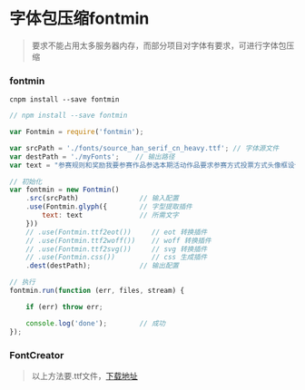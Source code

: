 # 字体包压缩fontmin

> 要求不能占用太多服务器内存，而部分项目对字体有要求，可进行字体包压缩

### fontmin

```shell
cnpm install --save fontmin
```

```js
// npm install --save fontmin

var Fontmin = require('fontmin');

var srcPath = './fonts/source_han_serif_cn_heavy.ttf'; // 字体源文件
var destPath = './myFonts';    // 输出路径
var text = "参赛规则和奖励我要参赛作品参选本期活动作品要求参赛方式投票方式头像框设计说明评选细则其他规则说明稿回到顶部ABCDEFGHIJKLMNOPQRSTUVWXYZ"

// 初始化
var fontmin = new Fontmin()
    .src(srcPath)               // 输入配置
    .use(Fontmin.glyph({        // 字型提取插件
        text: text              // 所需文字
    }))
    // .use(Fontmin.ttf2eot())     // eot 转换插件
    // .use(Fontmin.ttf2woff())    // woff 转换插件
    // .use(Fontmin.ttf2svg())     // svg 转换插件
    // .use(Fontmin.css())         // css 生成插件
    .dest(destPath);            // 输出配置

// 执行
fontmin.run(function (err, files, stream) {

    if (err) throw err;

    console.log('done');        // 成功
});
```

### FontCreator
> 以上方法要.ttf文件，[下载地址](https://pan.baidu.com/share/init?surl=VfYfG1LEjfFKRNPXCYvvcQ&pwd=uckf)